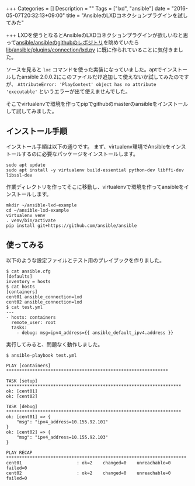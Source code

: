 +++
Categories = []
Description = ""
Tags = ["lxd", "ansible"]
date = "2016-05-07T20:32:13+09:00"
title = "AnsibleのLXDコネクションプラグインを試してみた"

+++
LXDを使うとなるとAnsibleのLXDコネクションプラグインが欲しいなと思って[ansible/ansibleのgithubのレポジトリ](https://github.com/ansible/ansible)を眺めていたら [lib/ansible/plugins/connection/lxd.py](https://github.com/ansible/ansible/blob/fca5ba153e9258d6a9a28c418d8339d507eee81c/lib/ansible/plugins/connection/lxd.py) に既に作られていることに気付きました。

ソースを見ると `lxc` コマンドを使った実装になっていました。aptでインストールしたansible 2.0.0.2にこのファイルだけ追加して使えないか試してみたのですが、 `AttributeError: 'PlayContext' object has no attribute 'executable'` というエラーが出て使えませんでした。

そこでvirtualenvで環境を作ってpipでgithubのmasterのansibleをインストールして試してみました。

## インストール手順

インストール手順は以下の通りです。
まず、virtualenv環境でAnsibleをインストールするのに必要なパッケージをインストールします。

```
sudo apt update
sudo apt install -y virtualenv build-essential python-dev libffi-dev libssl-dev
```

作業ディレクトリを作ってそこに移動し、virtualenvで環境を作ってansibleをインストールします。

```
mkdir ~/ansible-lxd-example
cd ~/ansible-lxd-example
virtualenv venv
. venv/bin/activate
pip install git+https://github.com/ansible/ansible
```

## 使ってみる

以下のような設定ファイルとテスト用のプレイブックを作りました。

```
$ cat ansible.cfg
[defaults]
inventory = hosts
$ cat hosts
[containers]
cent01 ansible_connection=lxd
cent02 ansible_connection=lxd
$ cat test.yml
---
- hosts: containers
  remote_user: root
  tasks:
    - debug: msg=ipv4_address={{ ansible_default_ipv4.address }}
```

実行してみると、問題なく動作しました。

```
$ ansible-playbook test.yml

PLAY [containers] **************************************************************

TASK [setup] *******************************************************************
ok: [cent01]
ok: [cent02]

TASK [debug] *******************************************************************
ok: [cent01] => {
    "msg": "ipv4_address=10.155.92.101"
}
ok: [cent02] => {
    "msg": "ipv4_address=10.155.92.103"
}

PLAY RECAP *********************************************************************
cent01                     : ok=2    changed=0    unreachable=0    failed=0
cent02                     : ok=2    changed=0    unreachable=0    failed=0

```

